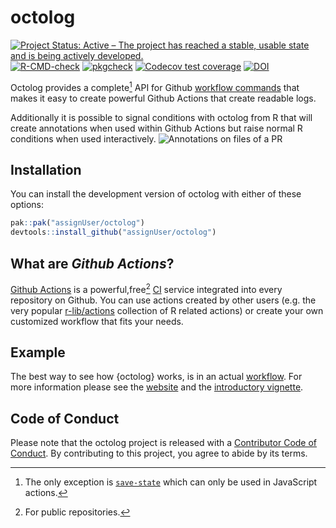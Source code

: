 
<!-- README.md is generated from README.Rmd. Please edit that file -->

# octolog

<!-- badges: start -->

[![Project Status: Active – The project has reached a stable, usable
state and is being actively
developed.](https://www.repostatus.org/badges/latest/active.svg)](https://www.repostatus.org/#active)
[![R-CMD-check](https://github.com/assignUser/octolog/workflows/R-CMD-check/badge.svg)](https://github.com/assignUser/octolog/actions)
[![pkgcheck](https://github.com/assignUser/octolog/actions/workflows/pkgcheck.yaml/badge.svg)](https://github.com/assignUser/octolog/actions/workflows/pkgcheck.yaml)
[![Codecov test
coverage](https://codecov.io/gh/assignUser/octolog/branch/main/graph/badge.svg)](https://app.codecov.io/gh/assignUser/octolog?branch=main)
[![DOI](https://zenodo.org/badge/451156961.svg)](https://zenodo.org/badge/latestdoi/451156961)
<!-- badges: end -->

Octolog provides a complete[^1] API for Github [workflow
commands](https://docs.github.com/en/actions/using-workflows/workflow-commands-for-github-actions)
that makes it easy to create powerful Github Actions that create
readable logs.

Additionally it is possible to signal conditions with octolog from R
that will create annotations when used within Github Actions but raise
normal R conditions when used interactively. ![Annotations on files of a
PR](man/figures/error.png)

## Installation

You can install the development version of octolog with either of these
options:

``` r
pak::pak("assignUser/octolog")
devtools::install_github("assignUser/octolog")
```

## What are *Github Actions*?

[Github Actions](https://github.com/features/actions) is a
powerful,free[^2] [CI](https://devguide.ropensci.org/ci.html) service
integrated into every repository on Github. You can use actions created
by other users (e.g. the very popular
[r-lib/actions](https://github.com/r-lib/actions) collection of R
related actions) or create your own customized workflow that fits your
needs.

## Example

The best way to see how {octolog} works, is in an actual
[workflow](https://github.com/assignUser/octolog/actions/workflows/test-octolog.yaml).
For more information please see the
[website](assignUser.github.io/octolog) and the [introductory
vignette](https://assignUser.github.io/octolog/articles/octolog.html).

## Code of Conduct

Please note that the octolog project is released with a [Contributor
Code of
Conduct](https://assignuser.github.io/octolog/CODE_OF_CONDUCT.html). By
contributing to this project, you agree to abide by its terms.

[^1]: The only exception is
    [`save-state`](https://docs.github.com/en/actions/using-workflows/workflow-commands-for-github-actions#sending-values-to-the-pre-and-post-actions)
    which can only be used in JavaScript actions.

[^2]: For public repositories.
